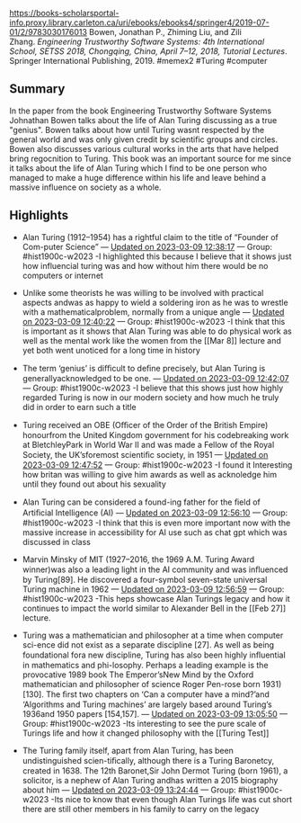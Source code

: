 

https://books-scholarsportal-info.proxy.library.carleton.ca/uri/ebooks/ebooks4/springer4/2019-07-01/2/9783030176013
Bowen, Jonathan P., Zhiming Liu, and Zili Zhang. _Engineering Trustworthy Software Systems: 4th International School, SETSS 2018, Chongqing, China, April 7–12, 2018, Tutorial Lectures_. Springer International Publishing, 2019.
#memex2 #Turing #computer

## Summary 
In the paper from the book Engineering Trustworthy Software Systems Johnathan Bowen talks about the life of Alan Turing discussing as a true "genius". Bowen talks about how until Turing wasnt respected by the general world and was only given credit by scientific groups and circles.  Bowen also discusses various cultural works in the arts that have helped bring regocnition to Turing. This book was an important source for me since it talks about the life of Alan Turing which I find to be one person who managed to make a huge difference within his life and leave behind a massive influence on society as a whole.

## Highlights

- Alan Turing (1912–1954) has a rightful claim to the title of “Founder of Com-puter Science” — [Updated on 2023-03-09 12:38:17](https://hyp.is/LSa9Xr6hEe2F6PtK4KC6OQ/books-scholarsportal-info.proxy.library.carleton.ca/en/read?id=/ebooks/ebooks4/springer4/2019-07-01/2/9783030176013) — Group: #hist1900c-w2023
-I highlighted this because I believe that it shows just how influencial turing was and how without him there would be no computers or internet
- Unlike some theorists he was willing to be involved with practical aspects andwas as happy to wield a soldering iron as he was to wrestle with a mathematicalproblem, normally from a unique angle — [Updated on 2023-03-09 12:40:22](https://hyp.is/d_Namr6hEe2dkVcowdsVKw/books-scholarsportal-info.proxy.library.carleton.ca/en/read?id=/ebooks/ebooks4/springer4/2019-07-01/2/9783030176013) — Group: #hist1900c-w2023 
-I think that this is important as it shows that Alan Turing was able to do physical work as well as the mental work like the women from the [[Mar 8]] lecture and yet both went unoticed for a long time in history
- The term ‘genius’ is diﬃcult to deﬁne precisely, but Alan Turing is generallyacknowledged to be one. — [Updated on 2023-03-09 12:42:07](https://hyp.is/tnrQSr6hEe2SwANuh1C1GQ/books-scholarsportal-info.proxy.library.carleton.ca/en/read?id=/ebooks/ebooks4/springer4/2019-07-01/2/9783030176013) — Group: #hist1900c-w2023
-I believe that this shows just how highly regarded Turing is now in our modern society and how much he truly did in order to earn such a title 

- Turing received an OBE (Oﬃcer of the Order of the British Empire) honourfrom the United Kingdom government for his codebreaking work at BletchleyPark in World War II and was made a Fellow of the Royal Society, the UK’sforemost scientiﬁc society, in 1951 — [Updated on 2023-03-09 12:47:52](https://hyp.is/g6Wh5L6iEe2WlLtsYzJB-A/books-scholarsportal-info.proxy.library.carleton.ca/en/read?id=/ebooks/ebooks4/springer4/2019-07-01/2/9783030176013) — Group: #hist1900c-w2023
-I found it Interesting how britan was willing to give him awards as well as acknoledge him until they found out about his sexuality

- Alan Turing can be considered a found-ing father for the ﬁeld of Artiﬁcial Intelligence (AI) — [Updated on 2023-03-09 12:56:10](https://hyp.is/rI6FcL6jEe2OR7_O30Ru7w/books-scholarsportal-info.proxy.library.carleton.ca/en/read?id=/ebooks/ebooks4/springer4/2019-07-01/2/9783030176013) — Group: #hist1900c-w2023
-I think that this is even more important now with the massive increase in accessibility for AI use such as chat gpt which was discussed in class 

- Marvin Minsky of MIT (1927–2016, the 1969 A.M. Turing Award winner)was also a leading light in the AI community and was inﬂuenced by Turing[89]. He discovered a four-symbol seven-state universal Turing machine in 1962 — [Updated on 2023-03-09 12:56:59](https://hyp.is/yi-RWr6jEe2dnEu3fjbpKw/books-scholarsportal-info.proxy.library.carleton.ca/en/read?id=/ebooks/ebooks4/springer4/2019-07-01/2/9783030176013) — Group: #hist1900c-w2023
-This heps showcase Alan Turings legacy and how it continues to impact the world similar to Alexander Bell in the [[Feb 27]] lecture. 

- Turing was a mathematician and philosopher at a time when computer sci-ence did not exist as a separate discipline [27]. As well as being foundational fora new discipline, Turing has also been highly inﬂuential in mathematics and phi-losophy. Perhaps a leading example is the provocative 1989 book The Emperor’sNew Mind by the Oxford mathematician and philosopher of science Roger Pen-rose born 1931) [130]. The ﬁrst two chapters on ‘Can a computer have a mind?’and ‘Algorithms and Turing machines’ are largely based around Turing’s 1936and 1950 papers [154,157]. — [Updated on 2023-03-09 13:05:50](https://hyp.is/BidMar6lEe2OeD-3rwNmZA/books-scholarsportal-info.proxy.library.carleton.ca/en/read?id=/ebooks/ebooks4/springer4/2019-07-01/2/9783030176013) — Group: #hist1900c-w2023
-Its interesting to see the pure scale of Turings life and how it changed philosophy with the [[Turing Test]] 

- The Turing family itself, apart from Alan Turing, has been undistinguished scien-tiﬁcally, although there is a Turing Baronetcy, created in 1638. The 12th Baronet,Sir John Dermot Turing (born 1961), a solicitor, is a nephew of Alan Turing andhas written a 2015 biography about him — [Updated on 2023-03-09 13:24:44](https://hyp.is/qixYEr6nEe2hdbN7SWlD5A/books-scholarsportal-info.proxy.library.carleton.ca/en/read?id=/ebooks/ebooks4/springer4/2019-07-01/2/9783030176013) — Group: #hist1900c-w2023
-Its nice to know that even though Alan Turings life was cut short there are still other members in his family to carry on the legacy








